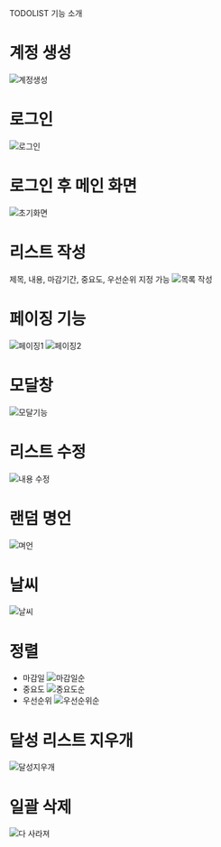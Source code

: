 TODOLIST 기능 소개

# 계정 생성
![계정생성](https://github.com/hienjoy/todoservice/assets/103023483/a733a14f-2da6-456f-a312-4db5513f43c1)
# 로그인
![로그인](https://github.com/hienjoy/todoservice/assets/103023483/8d7320fb-9565-499b-8285-1d37ff92030a)
# 로그인 후 메인 화면
![초기화면](https://github.com/hienjoy/todoservice/assets/103023483/d5c6ce58-d568-483f-95b0-0baaf9d81921)
# 리스트 작성
제목, 내용, 마감기간, 중요도, 우선순위 지정 가능
![목록 작성](https://github.com/hienjoy/todoservice/assets/103023483/f4a89074-8732-42f9-a1e9-ac664bbc49cd)
# 페이징 기능
![페이징1](https://github.com/hienjoy/todoservice/assets/103023483/e8e7c61a-1923-45cc-877d-e851b4ad9a1d)
![페이징2](https://github.com/hienjoy/todoservice/assets/103023483/f8877d28-4324-4c46-a046-b0de9e777a7b)
# 모달창
![모달기능](https://github.com/hienjoy/todoservice/assets/103023483/6e2bf707-0940-422a-9ead-35ba6ff43a71)
# 리스트 수정
![내용 수정](https://github.com/hienjoy/todoservice/assets/103023483/fe3b1b7d-66c7-4bee-9414-ddddfc9dce8b)
# 랜덤 명언
![며언](https://github.com/hienjoy/todoservice/assets/103023483/1a5b8382-82f6-49e5-9240-96f482064cc1)
# 날씨
![날씨](https://github.com/hienjoy/todoservice/assets/103023483/972b2a71-ae10-435e-b96f-77874de133f6)
# 정렬
- 마감일
![마감일순](https://github.com/hienjoy/todoservice/assets/103023483/cb028a76-1f31-4059-a8ce-2a5c818a1bf5)
- 중요도
![중요도순](https://github.com/hienjoy/todoservice/assets/103023483/42e747c1-48a5-493e-9645-f3ce534c3372)
- 우선순위
![우선순위순](https://github.com/hienjoy/todoservice/assets/103023483/414cb1ae-46d2-44bf-a7a3-1d72a3ae3840)
# 달성 리스트 지우개
![달성지우개](https://github.com/hienjoy/todoservice/assets/103023483/4963f2c5-7165-43da-8a02-b6e54d8ad4ce)
# 일괄 삭제
![다 사라져](https://github.com/hienjoy/todoservice/assets/103023483/c49a59b5-1e32-4316-9589-4e30b3da5a8e)
